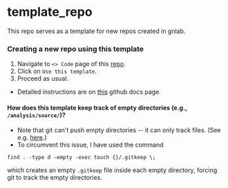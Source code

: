 # template_repo
This repo serves as a template for new repos created in gnlab.

### Creating a new repo using this template
1. Navigate to `<> Code` page of this [repo](https://github.com/ganong-noel/template_repo). 
2. Click on `Use this template`. 
3. Proceed as usual. 


- Detailed instructions are on [this](https://docs.github.com/en/repositories/creating-and-managing-repositories/creating-a-repository-from-a-template) github docs page. 


#### How does this template keep track of empty directories (e.g., `/analysis/source/`)?
- Note that git can't push empty directories -- it can only track files. (See e.g. [here](https://git.wiki.kernel.org/index.php/Git_FAQ#Can_I_add_empty_directories.3F).)
- To circumvent this issue, I have used the command
```
find . -type d -empty -exec touch {}/.gitkeep \;
```
which creates an empty `.gitkeep` file inside each empty directory, forcing git to track the empty directories. 

